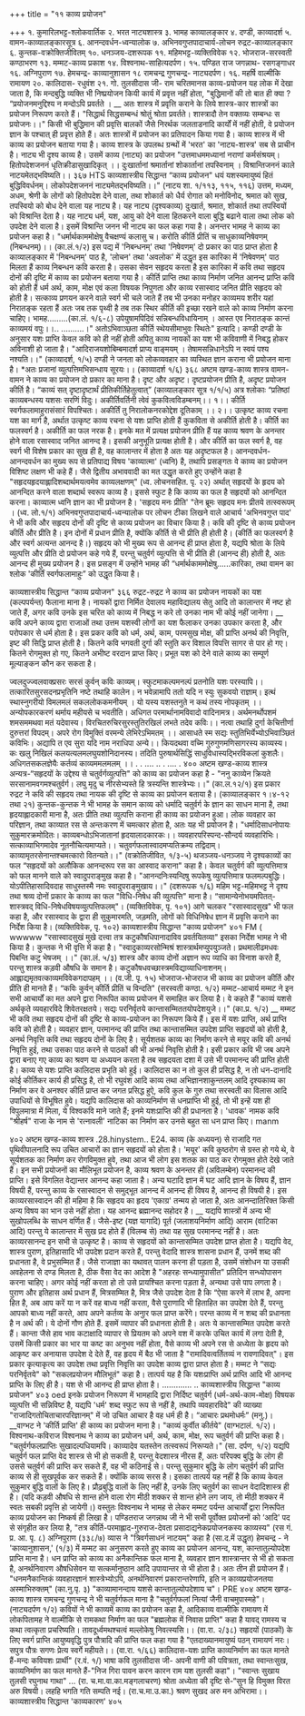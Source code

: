 +++
title = "११ काव्य प्रयोजन"

+++
१. कुमारिलभट्ट-श्लोकवार्तिक २. भरत नाट्यशास्त्र ३. भामह काव्यालङ्कार
४. दण्डी, काव्यादर्श ५. वामन-काव्यालङ्कारसूत्र
६. आनन्दवर्धन-ध्वन्यालोक ७. अभिनवगुप्तपादाचार्य-लोचन
रुद्रट-काव्यालङ्कार ६. कुन्तक-वक्रोक्तिजीवितम् १०. धनञ्जय-दशरूपक ११. महिमभट्ट-व्यक्तिविवेक
१२. भोजराज-सरस्वती कण्ठाभरण १३. मम्मट-काव्य प्रकाश
१४. विश्वनाथ-साहित्यदर्पण। १५. पण्डित राज जगन्नाथ- रसगङ्गाधर १६. अग्निपुराण १७. हेमचन्द्र- काव्यानुशासन १८ रामचन्द्र गुणचन्द्र- नाट्यदर्पण। १६. महर्षि वाल्मीकि रामायण २०. कालिदास- रधुवंश २१. गो. तुलसीदास जी- राम चरितमानस काव्य-प्रयोजन
यह लोक में देखा जाता है, कि मन्दबुद्धि व्यक्ति भी निष्प्रयोजन कियी कार्य में प्रवृत्त नहीं होता, "बुद्धिमानों की तो बात ही क्या ?
“प्रयोजनमनुद्दिश्य न मन्दोऽपि प्रवर्तते । __ अतः शास्त्र में प्रवृत्ति कराने के लिये शास्त्र-कार शास्त्रों का प्रयोजन निरूपण करते हैं।
"सिद्धार्थ सिद्धसम्बन्धं श्रोतुं श्रोता प्रवर्तते।
शास्त्रादौ तेन वक्तव्यः सम्बन्धः स प्रयोजनः।।" किसी भी बुद्धिमान की प्रवृत्ति बालकों जैसे निरर्थक जलताडनादि कार्यों में नहीं होती, वे प्रयोजन ज्ञान के पश्चात् ही प्रवृत्त होते हैं। अतः शास्त्रों में प्रयोजन का प्रतिपादन किया गया है। काव्य शास्त्र में भी काव्य का प्रयोजन बताया गया है। काव्य शास्त्र के उपलब्ध ग्रन्थों में 'भरत' का 'नाट्य-शास्त्र' सब से प्राचीन है। नाट्य भी दृश्य काव्य है। उसमें काव्य (नाट्य) का प्रयोजन
"उत्तमाधममध्यानां नराणां कर्मसंश्रयम्। हितोपदेशजननं धृतिक्रीडासुखादिकृत् ।। दुःखार्तानां श्रमार्तानां शोकार्तानां तपस्विनाम् । विश्रान्तिजननं काले नाटयमेतद्भविष्यति।।
३६७
HTS
काव्यशास्त्रीय सिद्धान्त “काव्य प्रयोजन" धयं यशस्यमायुष्यं हितं बुद्धिविवर्धनम्। लोकोपदेशजननं नाट्यमेतद्भविष्यति।।"
(नाटय शा. १/११३, ११५, ११६) उत्तम, मध्यम, अधम, श्रेणी के लोगों को हितोपदेश देने वाला, तथा शोकार्त को धैर्य रोगात को मनोविनोद, श्रमात को सुख, तपस्वियो को बोध देने वाला यह नाट्य है। यह नाट्य (दृश्यकाव्य) दुःखार्त, श्रमात, शोकार्त तथा तपस्वियों को विश्रान्ति देता है। यह नाट्य धर्म, यश, आयु को देने वाला हितकरने वाला बुद्धि बढाने वाला तथा लोक को उपदेश देने वाला है। इसमें विश्रान्ति जनन भी नाट्य का फल कहा गया है।
अनन्तर भामह ने काव्य का प्रयोजन कहा है। "धर्मार्थकाममोक्षेषु वैचक्षण्यं कलासु च। करोति कीर्ति प्रीतिं च साधुकाव्यनिषेवणम् (निबन्धनम्)।। (का.लं.१/२)
इस पद्य में 'निबन्धनम्' तथा 'निषेवणम्' दो प्रकार का पाठ प्राप्त होता है काव्यालङ्कार में 'निबन्धनम्' पाठ है, 'लोचन' तथा 'अवलोक' में उद्धृत इस कारिका में 'निषेवणम्' पाठ मिलता हैं काव्य निबन्धन कवि करता है। उसका सेवन सहृदय करता है इस कारिका में कवि तथा सहृदय दोनों की दृष्टि में काव्य का प्रयोजन बताया गया है। कीर्ति प्राप्ति तथा काव्य निर्माण जनित आनन्द प्राप्ति कवि को होती हैं धर्म अर्थ, काम, मोक्ष एवं कला विषयक निपुणता और काव्य रसास्वाद जनित प्रीति सहृदय को होती है। सत्काव्य प्रणयन करने वाले स्वर्ग भी चले जाते हैं तब भी उनका मनोहर काव्यमय शरीर यहां निरातङ्क रहता हैं अतः जब तक पृथ्वी है तब तक स्थिर कीर्ति की इच्छा रखने वाले को काव्य निर्माण करना चाहिए। भामह.........(का.लं. १/६-८) उपेयुषामपिदिवं सन्निबन्धविधायिनाम् । आस्त एव निरातङ्क कान्तं काव्यमयं वपुः।।.. ..........।" अतोऽभिवाञ्छता कीर्ति स्थेयसीमाभुवः स्थितेः" इत्यादि। कण्डी
दण्डी के अनुसार यशः प्राप्ति केवल कवि को ही नहीं होती अपितु काव्य नायकों का यश भी कविवाणी में निबद्ध होकर अविनाशी हो जाता है।
"आदिराजयशोबिम्बमादर्श प्राप्य वाङ्मयम् ।
तेषामसन्निधानेऽपि न स्वयं पश्य नश्यति।।" (काव्यादर्श, १/५) दण्डी ने जनता को लोकव्यवहार का व्यस्थित ज्ञान कराना भी प्रयोजन माना है। *अतः प्रजानां व्युत्पत्तिमभिसन्धाय सूरयः।। (काव्यादर्श १/६)
३६८
अष्टम खण्ड-काव्य शास्त्र
वामन-वामन ने काव्य का प्रयोजन दो प्रकार का माना है। दृष्ट और अदृष्ट। दृष्टप्रयोजन प्रीति है, अदृष्ट प्रयोजन कीर्ति है।
“काव्यं सत् दृष्टादृष्टार्थं प्रीतिकीर्तिहेतुत्वात्” (काव्यालङ्कार सूत्र १/१/५) अत्र श्लोकाः
“प्रतिष्ठां काव्यबन्धस्य यशसः सरणिं विदुः। अकीर्तिवर्तिनी त्वेवं कुकवित्वविडम्बनम्।। १।। कीर्ति स्वर्गफलामाहुरासंसारं विपश्चितः।
अकीर्तिं तु निरालोकनरकोद्देश दूतिकाम् ।। २।। उत्कृष्ट काव्य रचना यश का मार्ग है, अर्थात उत्कृष्ट काव्य रचना से यशः प्राप्ति होती हैं कुकविता से अकीर्ति होती है। कीर्ति का फलस्वर्ग है। अकीर्ति का फल नरक है। इनके मत में प्रत्यक्ष प्रयोजन प्रीति हैं यह काव्य श्रवण के अनन्तर होने वाला रसास्वाद जनित आनन्द है। इसकी अनुभूति प्रत्यक्ष होती है। और कीर्ति का फल स्वर्ग है, वह स्वर्ग भी विशेष प्रकार का सुख ही है, वह कालान्तर में होता है अतः यह अदृष्टफल है।
आनन्दवर्धन-आनन्दवर्धन का मुख्य रूप से प्रतिपाद्य विषय 'काव्यात्मा' (ध्वनि) है, तथापि प्रसङ्गतः वे काव्य का प्रयोजन विशिष्ट लक्षण भी कहे हैं। जैसे द्वितीय अभाववादी
का मत उद्धृत करते हुए उन्होंने कहा है
"सहृदयहृदयाह्लादिशब्दार्थमयत्वमेव काव्यलक्षणम्" (ध्व. लोचनसहित. पृ. २२)
अर्थात् सहृदयों के हृदय को आनन्दित करने वाला शब्दार्थ स्वरूप काव्य है। इससे स्फुट है कि काव्य का फल है सहृदयों को आनन्दित करना। काव्यात्म ध्वनि ज्ञान का भी प्रयोजन है। 'सहृदय मनः प्रीति'
"तेन ब्रूमः सहृदय मनः प्रीतये तत्स्वरूपम् । (ध्व. लो.१/१)
अभिनवगुप्तपादाचार्य-ध्वन्यालोक पर लोचन टीका लिखने वाले आचार्य 'अभिनवगुप्त पाद' ने भी कवि और सहृदय दोनों की दृष्टि से काव्य प्रयोजन का विचार किया है। कवि की दृष्टि से काव्य प्रयोजन कीर्ति और प्रीति है। इन दोनों में प्रधान प्रीति है, क्योंकि कीर्ति से भी प्रीति ही होती है। (कीर्ति का फलस्वर्ग है और स्वर्ग अत्यन्त आनन्द है।)
सहृदय को भी मुख्य रूप से आनन्द ही प्राप्त होता है, यद्यपि श्रोता के लिये व्युत्पत्ति और प्रीति दो प्रयोजन कहे गये हैं, परन्तु चतुर्वर्ग व्युत्पत्ति से भी प्रीति ही (आनन्द ही) होती है, अतः आनन्द ही मुख्य प्रयोजन है।
इस प्रसङ्ग में उन्होंने भामह की “धर्मार्थकाममोक्षेषु......कारिका, तथा वामन का श्लोक 'कीर्तिं स्वर्गफलामाहुः” को उद्धृत किया है।




काव्यशास्त्रीय सिद्धान्त “काव्य प्रयोजन"
३६६ रुद्रट-रुद्रट ने काव्य का प्रयोजन नायकों का यश (कल्पपर्यन्त) फैलाना माना है। नायकों द्वारा निर्मित देवालय महाविद्यालय सेतु आदि तो कालान्तर में नष्ट हो जाते हैं, अगर कवि उनके इस चरित को काव्य में निबद्ध न करे तो उनका नाम भी कोई नहीं जानेगा।
__ कवि अपने काव्य द्वारा राजाओं तथा उत्तम यशस्वी लोगों का यश फैलाकर उनका उपकार करता है, और परोपकार से धर्म होता है। इस प्रकर कवि को धर्म, अर्थ, काम, परमसुख मोक्ष, की प्राप्ति अनर्थ की निवृत्ति, इष्ट की सिद्धि प्राप्त होती है। कितने कवि भगवती दुर्गा की स्तुति कर विशाल विपत्ति सागर से पार हो गए। कितने रोगमुक्त हो गए, कितने अभीष्ट वरदान प्राप्त किए। प्रभूत यश को देने वाले काव्य का सम्पूर्ण मूल्याङ्कन
कौन कर सकता है।



ज्वलदुज्ज्वलवाक्प्रसरः सरसं कुर्वन् कविः काव्यम्। स्फुटमाकल्पमनल्पं प्रतनोति यशः परस्यापि।।
तत्कारितसुरसदनप्रभृतिनि नष्टे तथाहि कालेन। न भवेन्नामापि ततो यदि न स्युः सुकवयो राज्ञाम्। इत्थं स्थास्नुगरीयो विमलमलं सकललोककमनीयम् । यो यस्य यशस्तनुते न कथं तस्य नोपकृतम् ।। अन्योपकारकरणं थर्माय महीयसे च भवतीति। अधिगत परमार्थानामविवादो वादिनामत्र। अर्थमनर्थोपशमं शमसममथवा मतं यदेवास्य। विरचितरुचिरसुरस्तुतिरखिलं लभते तदेव कविः।। नत्वा तथाहि दुर्गा केचित्तीर्णा दुरुत्तरां विपदम्। अपरे रोग विमुक्तिं वरमन्ये लेभिरेऽभिमतम् ।। आसाधते स्म सद्यः स्तुतिभिर्येभ्योऽभिवाञ्छितं कविभिः। अद्यापि त एव सुरा यदि नाम नराधिपा अन्ये।। कियदथवा वच्मि गुरुगुणमणिसागरस्य काव्यस्य। कः खलु निखिलं कलयत्यलमलघुयशोनिदानस्य। तदिति पुरुषार्थसिद्धिं साधुविधास्यद्भिरविकलां कुशलैः। अधिगतसकलज्ञेयैः कर्तव्यं काव्यममलमलम् ।।
.
.
....
..
.
....
.
४००
अष्टम खण्ड-काव्य शास्त्र
अन्यत्र-“सहृदयों के उद्देश्य से चतुर्वर्गव्युत्पत्ति" को काव्य का प्रयोजन कहा है -
"ननु काव्येन क्रियते सरसानामवगमश्चतुर्वर्ग।
लघु मृदु च नीरसेभ्यस्ते हि त्रस्यन्ति शास्त्रेभ्यः।।" (का.ल.१२/१) इस प्रकार रुद्रट ने कवि की सहृदय तथा नायक की दृष्टि से काव्य का प्रयोजन बताया है। (काव्यालङ्कार १।४-१२ तथा २१)
कुन्तक-कुन्तक ने भी भामह के समान काव्य को धर्मादि चतुर्वर्ग के ज्ञान का साधन माना है, तथा हृदयाह्लादकारी माना है, अतः प्रीति तथा व्युत्पत्ति कराना ही काव्य का प्रयोजन हुआ। लोक व्यवहार का परिज्ञान, तथा काव्यात रस से अन्तःकरण में चमत्कार होता है, अतः यह भी प्रयोजन है।
"धर्मादिसाधनोपायः सुकुमारक्रमोदितः। काव्यबन्धोऽभिजातानां हृदयालादकारकः।। व्यवहारपरिस्पन्द-सौन्दर्य व्यवहारिभिः। सत्काव्याभिगमादेव नूतनौचित्यमाप्यते।।
चतुवर्गफलास्वादमप्यतिक्रम्य तद्विदाम्। काव्यामृतरसेनान्तश्चमत्कारो वितन्यते।।" (वक्रोतिजीवित, १/३-५)
थजञ्जय-धनञ्जय ने दृश्यकाव्यों का फल “सहृदयों को अलौकिक आनन्दरूप रस का आस्वाद कराना" कहा है। केवल चतुर्वर्ग की व्युत्पत्तिमात्र को फल मानने वाले को स्वादुपराङ्मुख कहा है।
"आनन्दनिःस्यन्दिषु रूपकेषु व्युत्पत्तिमात्र फलमल्पबुद्धिः। योऽपीतिहासादिवदाह साधुस्तस्मै नमः स्वादुपराङ्मुखाय।।" (दशरूपक १/६)
महिम भट्ट-महिमभट्ट ने दृश्य तथा श्रव्य दोनों प्रकार के काव्य का फल "विधि-निषेध की व्युत्पत्ति" माना है।
“सामान्येनोभयमपितत्-शास्त्रवद् विधि-निषेधविषयव्युत्पत्तिफलम्"।
(व्यक्तिविवेक, पृ. १०१) आगे चलकर "रसास्वादसुख" भी फल कहा है, और रसास्वाद के द्वारा ही सुकुमारमति, जड़मति, लोगों को विधिनिषेध ज्ञान में प्रवृत्ति कराने का निर्देश किया है। (व्यक्तिविवेक, पृ. १०२)
काव्यशास्त्रीय सिद्धान्त "काव्य प्रयोजन"
४०१
FM
(
wwwww
"रसास्वादसुखं मुखे दत्त्वा तत्र कटुकौषधिपानादाविव प्रवर्तयितव्या" इसका निर्देश भामह ने भी किया है। कुन्तक ने भी वृत्ति में कहा है।
"स्वादुकाव्यरसोन्मिश्रं शास्त्रार्थमप्युपयुञ्जते। प्रथमालीढमधवः पिबन्ति कटु भेषजम् ।।" (का.लं. ५/३)
शास्त्र और काव्य दोनों अज्ञान रूप व्याधि का विनाश करते हैं, परन्तु शास्त्र कड़वी औषधि के समान है।
कटुकौषधवच्छास्त्रमविद्याव्याधिनाशनम्।
आह्लाद्यमृतवत्काव्यमविवेकगदापहम् ।। (व.जी. पृ. १५)
भोजराज-भोजराज भी काव्य का प्रयोजन कीर्ति और प्रीति ही मानते हैं। “कविः कुर्वन् कीर्ति प्रीतिं च विन्दति" (सरस्वती कण्ठा. १/२)
मम्मट-आचार्य मम्मट ने इन सभी आचार्यों का मत अपने द्वारा निरूपित काव्य प्रयोजन में समाहित कर लिया है। वे कहते हैं
"काव्यं यशसे अर्थकृते व्यवहारविदे शिवेतरक्षतये।
सद्यः परनिर्वृतये कान्तासम्मिततयोपदेशयुजे।।" (का.प्र. १/२) __ मम्मट भी कवि तथा सहृदय दोनों की दृष्टि से काव्य-प्रयोजन का निरूपण किये हैं। इस में यशः प्राप्ति, अर्थ प्राप्ति कवि को होती है। व्यवहार ज्ञान, परमानन्द की प्राप्ति तथा कान्तासम्मित उपदेश प्राप्ति सहृदयों को होती है, अनर्थ निवृत्ति कवि तथा सहृदय दोनों के लिए है। सूर्यशतक काव्य का निर्माण करने से मयूर कवि की अनर्थ निवृत्ति हुई, तथा उसका पाठ करने से पाठकों की भी अनर्थ निवृत्ति होती है। इसी प्रकार कवि भी जब अपने द्वारा बनाए गए काव्य का श्रवण या अध्ययन करता है तब सहृदयता दशा में उसे भी परमानन्द की प्राप्ति होती है।
काव्य से यशः प्राप्ति कालिदास प्रभृति को हुई। कालिदास का न तो कुल ही प्रसिद्ध है, न तो धन-दानादि कोई कीर्तिकर कार्य ही प्रसिद्ध है, तो भी रघुवंश आदि काव्य तथा अभिज्ञानशाकुन्तलम् आदि दृश्यकाव्य का निर्माण कर वे अनश्वर कीर्ति प्राप्त कर जगत प्रसिद्ध हुऐ, कवि कुल के गुरु तथा सरस्वती का विलास आदि उपाधियों से विभूषित हुवे। यद्यपि कालिदास को काव्यनिर्माण से धनप्राप्ति भी हुई, तो भी इन्हें यश ही विपुलमात्रा में मिला, ये विश्वकवि माने जाते हैं; इनमे यशःप्राप्ति की ही प्रधानता है।
'धावक' नामक कवि "श्रीहर्ष" राजा के नाम से 'रत्नावली' नाटिका का निर्माण कर उनसे बहुत सा धन प्राप्त किए।
manm




४०२
अष्टम खण्ड-काव्य शास्त्र
.28.hinystem..
E24.
काव्य (के अध्ययन) से राजादि गत पृथिवीपालनादि रूप उचित आचारों का ज्ञान सहृदयों को होता है।
'मयूर' कवि कुष्ठरोग से ग्रस्त हो गये थे, वे सूर्यशतक का निर्माण कर रोगविमुक्त हुवे, तथा आज भी लोग इस शतक का पाठ कर रोगमुक्त होते देखे जाते हैं।
इन सभी प्रयोजनों का मौलिभूत प्रयोजन है, काव्य श्रवण के अनन्तर ही (अविलम्बेन) परमानन्द की प्राप्ति।
इसे विगलित वेद्यान्तर आनन्द कहा जाता है। अन्य घटादि ज्ञान में घट आदि ज्ञान के विषय हैं, ज्ञान विषयी हैं, परन्तु काव्य के रसास्वादन से समुद्भूत आनन्द में आनन्द ही विषय है, आनन्द ही विषयी है। इस काव्यरसास्वादन की ही महिमा है कि सहृदय का हृदय 'एकाग्र' तन्मय हो जाता है, अतः आनन्दातिरिक्त किसी अन्य विषय का भान उसे नहीं होता। यह आनन्द ब्रह्मानन्द सहोदर है।
__ यद्यपि शास्त्रों में अन्य भी सुखोपलब्धि के साधन वर्णित हैं। जैसे-इष्ट (यज्ञ यागादि) पूर्त (जलाशयनिर्माण आदि) आराम (वाटिका आदि) परन्तु ये कालान्तर में सुख प्रद होते हैं (विलम्ब से) तथा यह सुख परमानन्द नहीं है। अतः काव्यरसानन्द इन सभी से उत्कृष्ट है। काव्य से सहृदयों को कान्तासम्मित उपदेश प्राप्त होता है। यद्यपि वेद, शास्त्र पुराण, इतिहासादि भी उपदेश प्रदान करते हैं, परन्तु वेदादि शास्त्र शासना प्रधान हैं, उनमें शब्द की प्रधानता है, वे प्रभुसम्मित हैं। जैसे राजाज्ञा का यथावत् पालन करना ही पड़ता है, उसमें संशोधन या उसकी अवहेलना से दण्ड मिलता है, ठीक वैसा वेद का आदेश है "अहरहः सन्ध्यामुपासीत" प्रतिदिन सन्ध्योपासन करना चाहिए। अगर कोई नहीं करता हो तो उसे प्रायश्चित करना पड़ता है, अन्यथा उसे पाप लगता है। पुराण और इतिहास अर्थ प्रधान हैं, मित्रसम्मित है, मित्र जैसे उपदेश देता है कि “ऐसा करने में लाभ है, अपना हित है, अब आप करें या न करें वह बाध्य नहीं करता, वैसे पुराणादि भी हिताहित का उपदेश देते हैं, परन्तु आपको बाध्य नहीं करते, आप अपने कर्तव्य के अनुार फल प्राप्त करेंगे।
परन्त काव्य में न शब्द की प्रधानता है न अर्थ की। ये दोनों गौण होते हैं. इसमें व्यापार की प्रधानता होती है। अतः ये कान्तासम्मित उपदेश करते हैं। कान्ता जैसे हाव भाव कटाक्षादि व्यापार से प्रियतम को अपने वश में करके उचित कार्य में लगा देती है, उसमें किसी प्रकार का भार या कष्ट का अनुभव नहीं होता, वैसे काव्य भी अपने रस से अध्येता के हृदय को आकृष्ट कर अनायास उपदेश दे देते हैं, वह हृदय में बैठ भी जाता है "रामादिवत्वर्तितव्यं न रावणादिवत्"। इस प्रकार कृत्याकृत्य का उपदेश तथा प्रवृत्ति निवृत्ति का उपदेश काव्य द्वारा प्राप्त होता है।
मम्मट ने “सद्यः परनिर्वृतये" को "सकलप्रयोजन मौलिभूतं" कहा है। तात्पर्य यह है कि यशःप्राप्ति अर्थ प्राप्ति आदि भी आनन्द प्राप्ति के लिए ही है। यश से भी आनन्द ही प्राप्त होता है।
.............
..
काव्यशास्त्रीय सिद्धान्त "काव्य प्रयोजन"
४०३
oed
इनके प्रयोजन निरूपण में भामहादि द्वारा निर्दिष्ट चतुर्वर्ग (धर्म-अर्थ-काम-मोक्ष) विषयक व्युत्पत्ति भी सन्निविष्ट है, यद्यपि 'धर्म' शब्द स्फुट रूप से नहीं है, तथापि व्यवहारविदे" की व्याख्या "राजादिगतोचिताचारपरिज्ञानम्" में जो उचित आचार है वह धर्म ही है। “आचारः प्रथमोधर्मः” (मनु.)।
__वाग्भट ने 'कीर्ति प्राप्ति' ही काव्य का प्रयोजन माना है। "काव्यं कुर्वीत कीर्तये" (वाग्भटालं. १/२)।
विश्वनाथ-कविराज विश्वनाथ ने काव्य का प्रयोजन धर्म, अर्थ, काम, मोक्ष, रूप चतुर्वर्ग की प्राप्ति कहा है।
"चतुर्वर्गफलप्राप्तिः सुखादल्पधियामपि।
काव्यादेव यतस्तेन तत्स्वरूपं निरूप्यते।" (सा. दर्पण, १/२) यद्यपि चतुर्वर्ग फल प्राप्ति वेद शास्त्र से भी हो सकती है, परन्तु वेदशास्त्र नीरस हैं, अतः परिपक्व बुद्धि के लोग ही उससे चतुर्वर्ग की प्राप्ति कर सकते हैं, वह भी कठिनाई से। परन्तु सुकुमार बुद्धि के लोग चतुर्वर्ग की प्राप्ति काव्य से ही सुखपूर्वक कर सकते हैं। क्योंकि काव्य सरस है। इसका तात्पर्य यह नहीं है कि काव्य केवल सुकुमार बुद्धि वालों के लिए है। प्रौढ़बुद्धि वालों के लिए नहीं है, उनके लिए चतुर्वर्ग का साधन वेदादिशास्त्र ही है। (यदि कड़वी औषधि से शान्त होने वाला रोग मीठी शक्कर से शान्त होने लग जाय, तो मीठी शक्कर में स्वतः सबकी प्रवृत्ति हो जायेगी।)
वस्तुतः विश्वनाथ ने भामह से लेकर मम्मट पर्यन्त आचार्यों द्वारा निरूपित काव्य प्रयोजन का निष्कर्ष ही लिखा है। पण्डितराज जगन्नाथ जी ने भी सभी पूर्वोक्त प्रयोजनों को ‘आदि' पद से संगृहीत कर लिया है, "तत्र कीर्ति-परमाह्लाद-गुरुराज-देवता प्रसादाद्यनेकप्रयोजनकस्य काव्यस्य" (रस गं. प्र. आ. पृ. ८)
अग्निपुराण (३३८/७) व्यास ने "त्रिवर्गसाधनं नाटयम्" कहा है (सा.द.में उद्धृत)
हेमचन्द्र - ने 'काव्यानुशासन,' (१/३) में मम्मट का अनुसरण करते हुए काव्य का प्रयोजन आनन्द, यश, कान्तातुल्योपदेश प्राप्ति माना है।
धन प्राप्ति को काव्य का अनैकान्तिक फल माना है, व्यवहार ज्ञान शास्त्रान्तर से भी हो सकता है, अनर्थनिवारण औषधिसेवन या सत्कर्मानुष्ठान आदि उपायान्तर से भी होता है। अतः तीन ही प्रयोजन हैं।
"धनमनैकान्तिकं व्यवहारज्ञानं शास्त्रेभ्योऽपि, अनर्थनिवारणं प्रकारान्तरेणापि, इति न काव्यप्रयोजनतया अस्माभिरुक्तम्" (का.नु.पृ. ३)
"काव्यामानन्दाय यशसे कान्तातुल्योपदेशाय च"।
PRE
४०४
अष्टम खण्ड-काव्य शास्त्र
रामचन्द्र गुणचन्द्र ने भी चतुर्वर्गफल माना है "चतुर्वर्गफलां नित्यां जैनी वाचमुपास्महे"। (नाट्यदर्पण १/२)
कवियों ने भी काव्यमें काव्य का प्रयोजन कहा है, आदिकाव्य वाल्मीकि रामायण में लोकपितामह ने वाल्मीकि से रामकथा निर्माण का फल "ब्रह्मलोक में निवास प्राप्ति" कहा है
यावद् रामस्य च कथा त्वत्कृता प्रचरिष्यति।
तावदूर्ध्वमथश्चत्वं मल्लोकेषु निवत्स्यसि।। (वा.रा. २/३८) सहृदयों (पाठकों) के लिए स्वर्ग प्राप्ति आयुष्यवृद्धि पुत्र पौत्रादि की प्राप्ति फल कहा गया है
"एतदाख्यानमायुष्यं पठन् रामायणं नरः।
सपुत्र पौत्रः सगणः प्रेत्य स्वर्गे महीयते।। (वा.रा. १/६६) कालिदास-यशः प्राप्ति काव्यनिर्माण का फल मानते हैं-मन्दः कवियशः प्रार्थी" (र.वं. १/)
भाषा कवि तुलसीदास जी- अपनी वाणी की पवित्रता, तथा स्वान्तःसुख, काव्यनिर्माण का फल मानते हैं-"निज गिरा पावन करन कारन राम यश तुलसी कहा"।
"स्वान्तः सुखाय तुलसी रघुनाथ गाथा" ... (रा. च.मा.वा.का.मङ्गलाचरण) श्रोता अध्येता की दृष्टि से-“सुन हि विमुक्त विरत अरु विषयी।
लहहि भगति गति सम्पति नई। (रा.च.मा.उ.का.) श्रवण सुखद अरु मन अभिरामा।।
काव्यशास्त्रीय सिद्धान्त 'काव्यकारण'
४०५